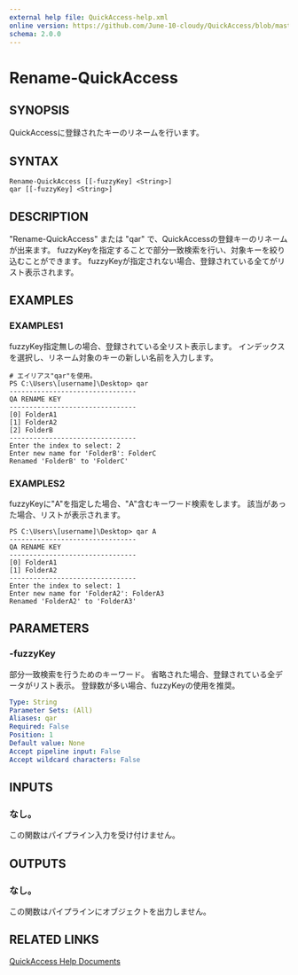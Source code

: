 ```yaml
---
external help file: QuickAccess-help.xml
online version: https://github.com/June-10-cloudy/QuickAccess/blob/master/help/ja-JP/QuickAccess-help.xml
schema: 2.0.0
---
```

# Rename-QuickAccess
## SYNOPSIS
QuickAccessに登録されたキーのリネームを行います。
## SYNTAX
```
Rename-QuickAccess [[-fuzzyKey] <String>]
qar [[-fuzzyKey] <String>]
```
## DESCRIPTION
"Rename-QuickAccess" または "qar" で、QuickAccessの登録キーのリネームが出来ます。
fuzzyKeyを指定することで部分一致検索を行い、対象キーを絞り込むことができます。
fuzzyKeyが指定されない場合、登録されている全てがリスト表示されます。
## EXAMPLES
### EXAMPLES1
fuzzyKey指定無しの場合、登録されている全リスト表示します。
インデックスを選択し、リネーム対象のキーの新しい名前を入力します。
```
# エイリアス"qar"を使用。
PS C:\Users\[username]\Desktop> qar
--------------------------------
QA RENAME KEY
--------------------------------
[0] FolderA1
[1] FolderA2
[2] FolderB
--------------------------------
Enter the index to select: 2
Enter new name for 'FolderB': FolderC
Renamed 'FolderB' to 'FolderC'
```
### EXAMPLES2
fuzzyKeyに"A"を指定した場合、"A"含むキーワード検索をします。
該当があった場合、リストが表示されます。
```
PS C:\Users\[username]\Desktop> qar A
--------------------------------
QA RENAME KEY
--------------------------------
[0] FolderA1
[1] FolderA2
--------------------------------
Enter the index to select: 1
Enter new name for 'FolderA2': FolderA3
Renamed 'FolderA2' to 'FolderA3'
```
## PARAMETERS
### -fuzzyKey
部分一致検索を行うためのキーワード。
省略された場合、登録されている全データがリスト表示。
登録数が多い場合、fuzzyKeyの使用を推奨。
```yaml
Type: String
Parameter Sets: (All)
Aliases: qar
Required: False
Position: 1
Default value: None
Accept pipeline input: False
Accept wildcard characters: False
```
## INPUTS
### なし。
この関数はパイプライン入力を受け付けません。
## OUTPUTS
### なし。
この関数はパイプラインにオブジェクトを出力しません。
## RELATED LINKS
[QuickAccess Help Documents](https://github.com/June-10-cloudy/QuickAccess-Help)